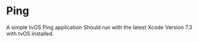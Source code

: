 # Ping
A simple tvOS Ping application
Should run with the latest Xcode Version 7.3 with tvOS installed.
